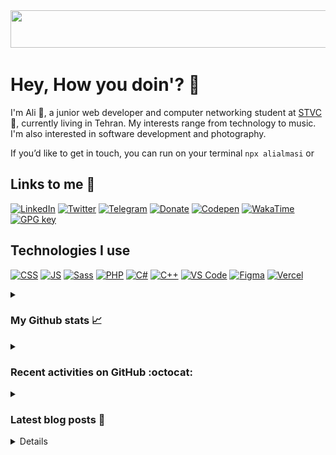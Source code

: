 <div align='center'>
<a href="https://al1almasi.ir"><img src="https://readme-typing-svg.demolab.com/?font=Jetbrains+Mono+Medium&size=28&duration=2700&pause=750&random=true&color=81a1c1&background=2e3440&center=true&vCenter=true&width=550&height=60&lines=Ali+Almasi;Computer+Network+Student;Junior+Web+Developer;Parch+Linux+User" width="550" height="60"></a>
</div>

# Hey, How you doin'? 👋

I'm Ali 🤠, a junior web developer and computer networking student at [STVC](https://www.linkedin.com/school/shahid-shamsipour-college/) 🌱, currently living in Tehran. My interests range from technology to music. I'm also interested in software development and photography.

If you’d like to get in touch, you can run on your terminal `npx alialmasi` or

## Links to me 🔗

[![LinkedIn](https://img.shields.io/badge/LinkedIn-0A66C2?logo=LinkedIn&logoColor=white)](https://linkedin.al1almasi.ir)
[![Twitter](https://img.shields.io/badge/Twitter-000?logo=X&logoColor=white)](https://twitter.com/a710almasi)
[![Telegram](https://img.shields.io/badge/Telegram-26A5E4?logo=Telegram&logoColor=white)](https://al1almasi.t.me)
[![Donate](https://img.shields.io/badge/Donate-7d4533?logo=coffeescript&logoColor=white)](https://donate.al1almasi.ir)
[![Codepen](https://img.shields.io/badge/Codepen-000?&logo=codepen)](https://codepen.io/alialmasi)
[![WakaTime](https://img.shields.io/badge/WakaTime-23527c?logo=wakatime&logoColor=white)](https://wakatime.com/@a710almasi)
[![GPG key](https://img.shields.io/badge/GPG%20Public%20key-0093DD?logo=gnuprivacyguard&logoColor=white)](https://key.al1almasi.ir)

## Technologies I use

[![CSS](https://img.shields.io/badge/CSS-1572B6?style=for-the-badge&&logo=css3&logoColor=white)](https://github.com/AliAlmasi?tab=repositories&q=&type=&language=css&sort=)
[![JS](https://img.shields.io/badge/JS-f0db4f?style=for-the-badge&&logo=javascript&logoColor=black)](https://github.com/AliAlmasi?tab=repositories&q=&type=&language=javascript&sort=)
[![Sass](https://img.shields.io/badge/Sass-CC6699?style=for-the-badge&&logo=sass&logoColor=white)](https://github.com/alialmasi?tab=repositories&q=&type=&language=sass&sort=)
[![PHP](https://img.shields.io/badge/PHP-777BB4?style=for-the-badge&&logo=php&logoColor=white)](https://github.com/AliAlmasi?tab=repositories&q=&type=&language=php&sort=)
[![C#](https://img.shields.io/badge/c%23-953cad.svg?style=for-the-badge&logo=c-sharp&logoColor=white)](https://github.com/AliAlmasi?tab=repositories&q=&type=&language=c%23&sort=)
[![C++](https://img.shields.io/badge/c++-00599C.svg?style=for-the-badge&logo=cplusplus&logoColor=white)](https://github.com/alialmasi?tab=repositories&q=&type=&language=c%2B%2B&sort=)
[![VS Code](https://img.shields.io/badge/Vs%20Code-007ACC?style=for-the-badge&logo=visualstudiocode&logoColor=white)](https://github.com/alialmasi/vscode-config)
[![Figma](https://img.shields.io/badge/Figma-F24E1E?style=for-the-badge&logo=figma&logoColor=white)](https://github.com/alialmasi)
[![Vercel](https://img.shields.io/badge/Vercel-000?style=for-the-badge&logo=vercel&logoColor=white)](https://github.com/alialmasi)

<details close="true">
<summary><h3>My Github stats 📈</h3></summary>

<a href='https://github.com/alialmasi'><img src="https://github-readme-stats.vercel.app/api?username=alialmasi&count_private=true&show_icons=true&theme=one_dark_pro" height=180em></a>
<a href='https://github.com/alialmasi'><img src="https://github-readme-stats.vercel.app/api/top-langs/?username=alialmasi&layout=compact&theme=one_dark_pro" height=180em></a>

[![Visits](https://hits.seeyoufarm.com/api/count/incr/badge.svg?url=https%3A%2F%2Fgithub.com%2Falialmasi%2Falialmasi&count_bg=%23000&title_bg=%23171717&icon=github.svg&icon_color=%23FFFFFF&title=Visits&edge_flat=false)](https://github.com/alialmasi) [![wakatime](https://wakatime.com/badge/user/42515572-c36c-44b6-9997-0a755ff94018.svg)](https://wakatime.com/@a710almasi) [![GitHub followers](https://img.shields.io/github/followers/alialmasi)](https://github.com/alialmasi)
 
</details>
<details close="true">
<summary><h3>Recent activities on GitHub :octocat:</h3></summary>
 
<!--START_SECTION:activity-->
1. 🗣 Commented on [#150](https://github.com/omid/Persian-Calendar-for-Gnome-Shell/issues/150#issuecomment-2494762445) in [omid/Persian-Calendar-for-Gnome-Shell](https://github.com/omid/Persian-Calendar-for-Gnome-Shell)
2. 🔒 Closed issue [#150](https://github.com/omid/Persian-Calendar-for-Gnome-Shell/issues/150) in [omid/Persian-Calendar-for-Gnome-Shell](https://github.com/omid/Persian-Calendar-for-Gnome-Shell)
3. ❗ Opened issue [#150](https://github.com/omid/Persian-Calendar-for-Gnome-Shell/issues/150) in [omid/Persian-Calendar-for-Gnome-Shell](https://github.com/omid/Persian-Calendar-for-Gnome-Shell)
<!--END_SECTION:activity-->

</details>

<details close="true">
<summary><h3>Latest blog posts 📓</h3></summary>
<div>
<!-- BLOG-POST-LIST:START -->
<li><a href='https://fa.note.al1almasi.ir/cryptocurrency-games-in-3rd-world-countries'>چرا بازی‌های مثل Notcoin و Hamster Kombat در کشورهای در حال توسعه رشد سریعی دارند؟<a></li>

<li><a href='https://fa.note.al1almasi.ir/telegram-v2ray-collector'>نحوه استفاده از TelegramV2rayCollector<a></li>

<li><a href='https://note.al1almasi.ir/telegram-v2ray-collector'>How to use YeBeKhe&#39;s Telegram V2ray Collector<a></li>

<li><a href='https://fa.note.al1almasi.ir/rtl8821ce-wireless-card-fix-on-ubuntu'>رفع خطای کارت وای‌فای Rtl8821ce در لینوکس دبیان/اوبونتو &lpar;و سایر توزیع‌های مبتنی بر دبیان/اوبونتو&rpar;<a></li>

<li><a href='https://fa.note.al1almasi.ir/easy-vless-config-with-cf-worker'>ساخت آسان کانفیگ وی‌لس با ورکر کلاودفلر<a></li>
<!-- BLOG-POST-LIST:END -->
</div>
</details>
 
<details close="true">
<summary><h3>My Gitblock map 🗺️</h3></summary>
<div align="center">
<a href="https://github.com/alialmasi"><img src="https://raw.githubusercontent.com/AliAlmasi/AliAlmasi/main/profile-3d-contrib/profile-gitblock.svg" width=700></a></div>
</details>
